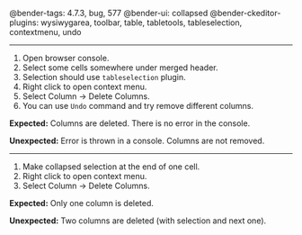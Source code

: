 @bender-tags: 4.7.3, bug, 577
@bender-ui: collapsed
@bender-ckeditor-plugins: wysiwygarea, toolbar, table, tabletools, tableselection, contextmenu, undo

----

1. Open browser console.
1. Select some cells somewhere under merged header.
1. Selection should use `tableselection` plugin.
1. Right click to open context menu.
1. Select Column -> Delete Columns.
1. You can use `Undo` command and try remove different columns.

**Expected:** Columns are deleted. There is no error in the console.

**Unexpected:** Error is thrown in a console. Columns are not removed.

----

1. Make collapsed selection at the end of one cell.
1. Right click to open context menu.
1. Select Column -> Delete Columns.

**Expected:** Only one column is deleted.

**Unexpected:** Two columns are deleted (with selection and next one).
